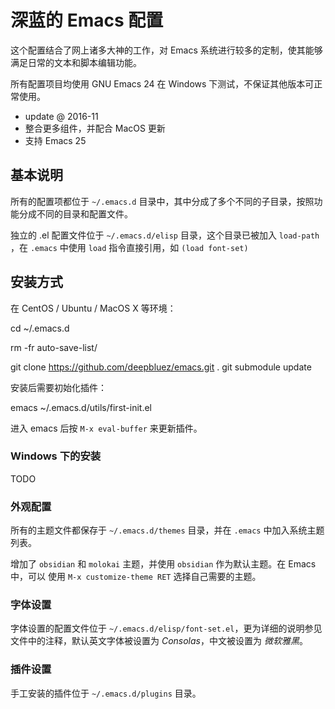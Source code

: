 # 深蓝的 Emacs 配置 #

这个配置结合了网上诸多大神的工作，对 Emacs 系统进行较多的定制，使其能够满足日常的文本和脚本编辑功能。

所有配置项目均使用 GNU Emacs 24 在 Windows 下测试，不保证其他版本可正常使用。

* update @ 2016-11
* 整合更多组件，并配合 MacOS 更新
* 支持 Emacs 25

## 基本说明 ##

所有的配置项都位于 `~/.emacs.d` 目录中，其中分成了多个不同的子目录，按照功能分成不同的目录和配置文件。

独立的 .el 配置文件位于 `~/.emacs.d/elisp` 目录，这个目录已被加入 `load-path` ，在 `.emacs` 中使用 `load` 指令直接引用，如 `(load font-set)`

## 安装方式 ##
在 CentOS / Ubuntu / MacOS X 等环境：

cd ~/.emacs.d

rm -fr auto-save-list/

git clone https://github.com/deepbluez/emacs.git .
git submodule update

安装后需要初始化插件：

emacs ~/.emacs.d/utils/first-init.el

进入 emacs 后按 `M-x eval-buffer` 来更新插件。

### Windows 下的安装 ###
TODO

### 外观配置 ###

所有的主题文件都保存于 `~/.emacs.d/themes` 目录，并在 `.emacs` 中加入系统主题列表。

增加了 `obsidian` 和 `molokai` 主题，并使用 `obsidian` 作为默认主题。在 Emacs 中，可以 使用 `M-x customize-theme RET` 选择自己需要的主题。

### 字体设置 ###

字体设置的配置文件位于 `~/.emacs.d/elisp/font-set.el`，更为详细的说明参见文件中的注释，默认英文字体被设置为 *Consolas*，中文被设置为 *微软雅黑*。

### 插件设置 ###
手工安装的插件位于 `~/.emacs.d/plugins` 目录。
